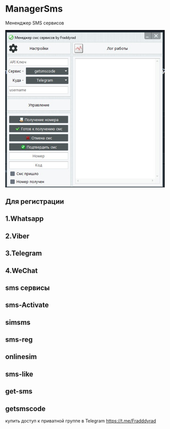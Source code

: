 # ManagerSms
Мененджер SMS сервисов


![alt text](https://github.com/moneyrobot2023/ManagerSms/blob/main/123.jpg)


## Для регистрации

## 1.Whatsapp
## 2.Viber
## 3.Telegram
## 4.WeChat

## sms сервисы

## sms-Activate
## simsms
## sms-reg
## onlinesim
## sms-like
## get-sms
## getsmscode

купить доступ к приватной группе в Telegram https://t.me/Fradddyrad
